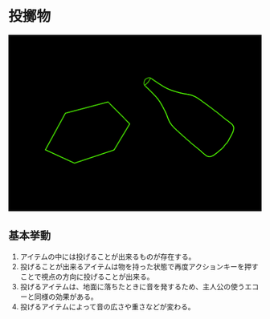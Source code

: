 # 投擲物

![投擲物](/Specifications/images/Item/ThrowingObject.png)

## 基本挙動
1. アイテムの中には投げることが出来るものが存在する。
2. 投げることが出来るアイテムは物を持った状態で再度アクションキーを押すことで視点の方向に投げることが出来る。
3. 投げるアイテムは、地面に落ちたときに音を発するため、主人公の使うエコーと同様の効果がある。
4. 投げるアイテムによって音の広さや重さなどが変わる。